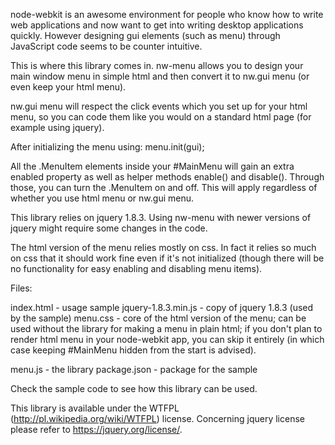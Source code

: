 node-webkit is an awesome environment for people who know how to write web applications
and now want to get into writing desktop applications quickly. However designing gui
elements (such as menu) through JavaScript code seems to be counter intuitive.

This is where this library comes in. nw-menu allows you to design your main window menu
in simple html and then convert it to nw.gui menu (or even keep your html menu).

nw.gui menu will respect the click events which you set up for your html menu, so you
can code them like you would on a standard html page (for example using jquery).

After initializing the menu using:
menu.init(gui);

All the .MenuItem elements inside your #MainMenu will gain an extra enabled property
as well as helper methods enable() and disable(). Through those, you can turn the
.MenuItem on and off. This will apply regardless of whether you use html menu or nw.gui
menu.

This library relies on jquery 1.8.3. Using nw-menu with newer versions of jquery might
require some changes in the code.

The html version of the menu relies mostly on css. In fact it relies so much on css that
it should work fine even if it's not initialized (though there will be no functionality
for easy enabling and disabling menu items).

Files:

index.html - usage sample
jquery-1.8.3.min.js - copy of jquery 1.8.3 (used by the sample)
menu.css - core of the html version of the menu; can be used without the library for making
a menu in plain html; if you don't plan to render html menu in your node-webkit app, you
can skip it entirely (in which case keeping #MainMenu hidden from the start is advised).

menu.js - the library
package.json - package for the sample

Check the sample code to see how this library can be used.

This library is available under the WTFPL (http://pl.wikipedia.org/wiki/WTFPL) license. Concerning jquery license please refer to https://jquery.org/license/.
